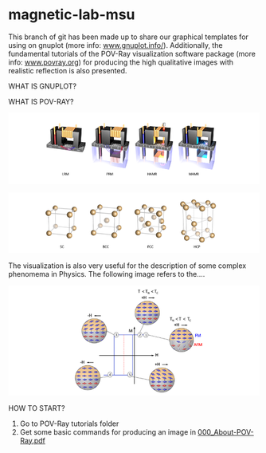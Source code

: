 # magnetic-lab-msu
This branch of git has been made up to share our graphical templates for using on gnuplot (more info: www.gnuplot.info/).
Additionally, the fundamental tutorials of the POV-Ray visualization software package (more info: www.povray.org) for producing the high qualitative images with realistic reflection is also presented.




WHAT IS GNUPLOT?





WHAT IS POV-RAY?

![hdd](https://github.com/MAGNETISM-MSU/magnetic-lab-msu/blob/master/Image%20library/hdd_crop.png)


        
      




![structure](https://github.com/MAGNETISM-MSU/magnetic-lab-msu/blob/master/Image%20library/structure_crop.png)




The visualization is also very useful for the description of some complex phenomema in Physics. The following image refers to the....

![EB](https://github.com/MAGNETISM-MSU/magnetic-lab-msu/blob/master/Image%20library/EB_crop.png)


HOW TO START?

1. Go to POV-Ray tutorials folder
2. Get some basic commands for producing an image in [000_About-POV-Ray.pdf](https://github.com/MAGNETISM-MSU/magnetic-lab-msu/blob/master/POV-Ray%20Tutorials/000_About%20POV-Ray.pdf) 
